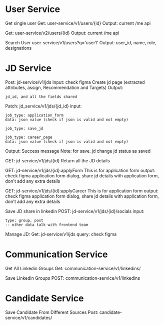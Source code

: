 # User Service

Get single user
Get: user-service/v1/users/{id}
Output: current /me api

Get: user-service/v2/users/{id}
Output: current /me api

Search User
user-service/v1/users?q='user1'
Output: user_id, name, role, designations


# JD Service
Post: jd-service/v1/jds
Input: check figma Create jd page (extracted attributes, assign, Recommendation and Targets)
Output:
```
jd_id, and all the fields shared
```

Patch: jd_service/v1/jds/{jd_id}
input:
```
job_type: application_form
data: json value (check if json is valid and not empty)

job_type: save_jd

job_type: career_page
data: json value (check if json is valid and not empty)
```

Output: Success message
Note: for save_jd change jd status as saved

GET: jd-service/v1/jds/{id}
Return all the JD details


GET: jd-service/v1/jds/{id}:applyForm
This is for application form
output: check figma application form dialog, share jd details with application form, don't add any extra details

GET: jd-service/v1/jds/{id}:applyCareer
This is for application form
output: check figma application form dialog, share jd details with application form, don't add any extra details

Save JD share in linkedin
POST: jd-service/v1/jds/{id}/socials
input: 
```
type: group, post
-- other data talk with frontend team
```

Manage JD:
Get: jd-service/v1/jds
query: check figma

# Communication Service
Get All Linkedin Groups
Get: communication-service/v1/linkedins/

Save Linkedin Groups
POST: communication-service/v1/linkedins


# Candidate Service

Save Candidate From Different Sources
Post: candidate-service/v1/candidates/
